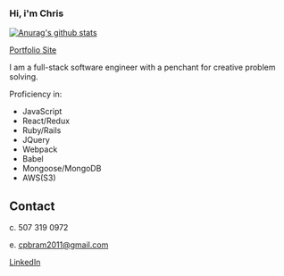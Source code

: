 ### Hi, i'm Chris
[![Anurag's github stats](https://github-readme-stats.vercel.app/api?username=cpbram2011)](https://github.com/anuraghazra/github-readme-stats)

[Portfolio Site](https://cpbram2011.github.io/)

I am a full-stack software engineer with a penchant for creative problem solving.

Proficiency in:
* JavaScript
* React/Redux
* Ruby/Rails
* JQuery
* Webpack
* Babel
* Mongoose/MongoDB
* AWS(S3) 


## Contact
c. 507 319 0972

e. cpbram2011@gmail.com

[LinkedIn](https://www.linkedin.com/in/chris-bram-522a661b9/)



<!--
**cpbram2011/cpbram2011** is a ✨ _special_ ✨ repository because its `README.md` (this file) appears on your GitHub profile.

Here are some ideas to get you started:

- 🔭 I’m currently working on ...
- 🌱 I’m currently learning ...
- 👯 I’m looking to collaborate on ...
- 🤔 I’m looking for help with ...
- 💬 Ask me about ...
- 📫 How to reach me: ...
- 😄 Pronouns: ...
- ⚡ Fun fact: ...
-->

